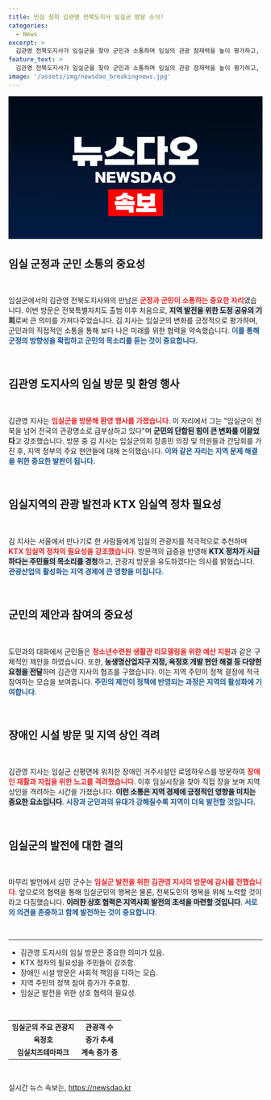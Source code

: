 ```yaml
---
title: 민심 청취 김관영 전북도지사 임실군 방문 소식!
categories:
  - News
excerpt: >
  김관영 전북도지사가 임실군을 찾아 군민과 소통하며 임실의 관광 잠재력을 높이 평가하고, KTX 정차 필요성과 지역 현안을 논의했습니다. 민생 살리기에 힘쓰겠다는 의지를 밝힌 그의 방문에 군민 300여명이 참여했고, 다양한 건의 사항도 전달되었습니다.
feature_text: >
  김관영 전북도지사가 임실군을 찾아 군민과 소통하며 임실의 관광 잠재력을 높이 평가하고, KTX 정차 필요성과 지역 현안을 논의했습니다. 민생 살리기에 힘쓰겠다는 의지를 밝힌 그의 방문에 군민 300여명이 참여했고, 다양한 건의 사항도 전달되었습니다.
image: '/assets/img/newsdao_breakingnews.jpg'
---
```


<p><img src="/assets/img/newsdao_breakingnews.jpg" alt="bookingtag 속보" /></p>

<h2 data-ke-size="size26">임실 군정과 군민 소통의 중요성</h2>

<p data-ke-size="size16">&nbsp;</p>

<p>임실군에서의 김관영 전북도지사와의 만남은 <b><span style="color: #ee2323;">군정과 군민이 소통하는 중요한 자리</span></b>였습니다. 이번 방문은 전북특별자치도 출범 이후 처음으로, <b><span style="background-color: #21538527;">지역 발전을 위한 도정 공유의 기회</span></b>로써 큰 의미를 가져다주었습니다. 김 지사는 임실군의 변화를 긍정적으로 평가하며, 군민과의 직접적인 소통을 통해 보다 나은 미래를 위한 협력을 약속했습니다. <b><span style="color: #1a5490;">이를 통해 군정의 방향성을 확립하고 군민의 목소리를 듣는 것이 중요합니다.</span></b></p>

<p data-ke-size="size16">&nbsp;</p>

<h2 data-ke-size="size26">김관영 도지사의 임실 방문 및 환영 행사</h2>

<p data-ke-size="size16">&nbsp;</p>

<p>김관영 지사는 <b><span style="color: #ee2323;">임실군을 방문해 환영 행사를 가졌습니다</span></b>. 이 자리에서 그는 "임실군이 전북을 넘어 전국의 관광명소로 급부상하고 있다"며 <b><span style="background-color: #21538527;">군민의 단합된 힘이 큰 변화를 이끌었다</span></b>고 강조했습니다. 방문 중 김 지사는 임실군의회 장종민 의장 및 의원들과 간담회를 가진 후, 지역 정부의 주요 현안들에 대해 논의했습니다. <b><span style="color: #1a5490;">이와 같은 자리는 지역 문제 해결을 위한 중요한 발판이 됩니다.</span></b></p>

<p data-ke-size="size16">&nbsp;</p>

<h2 data-ke-size="size26">임실지역의 관광 발전과 KTX 임실역 정차 필요성</h2>

<p data-ke-size="size16">&nbsp;</p>

<p>김 지사는 서울에서 만나기로 한 사람들에게 임실의 관광지를 적극적으로 추천하며 <b><span style="color: #ee2323;">KTX 임실역 정차의 필요성을 강조했습니다</span></b>. 방문객의 급증을 반영해 <b><span style="background-color: #21538527;">KTX 정차가 시급하다는 주민들의 목소리를 경청</span></b>하고, 관광지 방문을 유도하겠다는 의사를 밝혔습니다. <b><span style="color: #1a5490;">관광산업의 활성화는 지역 경제에 큰 영향을 미칩니다.</span></b></p>

<p data-ke-size="size16">&nbsp;</p>

<h2 data-ke-size="size26">군민의 제안과 참여의 중요성</h2>

<p data-ke-size="size16">&nbsp;</p>

<p>도민과의 대화에서 군민들은 <b><span style="color: #ee2323;">청소년수련원 생활관 리모델링을 위한 예산 지원</span></b>과 같은 구체적인 제안을 하였습니다. 또한, <b><span style="background-color: #21538527;">농생명산업지구 지정, 옥정호 개발 현안 해결 등 다양한 요청을 전달</span></b>하며 김관영 지사의 협조를 구했습니다. 이는 지역 주민이 정책 결정에 적극 참여하는 모습을 보여줍니다. <b><span style="color: #1a5490;">주민의 제안이 정책에 반영되는 과정은 지역의 활성화에 기여합니다.</span></b></p>

<p data-ke-size="size16">&nbsp;</p>

<h2 data-ke-size="size26">장애인 시설 방문 및 지역 상인 격려</h2>

<p data-ke-size="size16">&nbsp;</p>

<p>김관영 지사는 임실군 신평면에 위치한 장애인 거주시설인 로뎀하우스를 방문하여 <b><span style="color: #ee2323;">장애인 재활과 자립을 위한 노고를 격려했습니다</span></b>. 이후 임실시장을 찾아 직접 장을 보며 지역 상인을 격려하는 시간을 가졌습니다. <b><span style="background-color: #21538527;">이런 소통은 지역 경제에 긍정적인 영향을 미치는 중요한 요소입니다</span></b>. <b><span style="color: #1a5490;">시장과 군민과의 유대가 강해질수록 지역이 더욱 발전할 것입니다.</span></b></p>

<p data-ke-size="size16">&nbsp;</p>

<h2 data-ke-size="size26">임실군의 발전에 대한 결의</h2>

<p data-ke-size="size16">&nbsp;</p>

<p>마무리 발언에서 심민 군수는 <b><span style="color: #ee2323;">임실군 발전을 위한 김관영 지사의 방문에 감사를 전했습니다</span></b>. 앞으로의 협력을 통해 임실군민의 행복은 물론, 전북도민의 행복을 위해 노력할 것이라고 다짐했습니다. <b><span style="background-color: #21538527;">이러한 상호 협력은 지역사회 발전의 초석을 마련할 것입니다</span></b>. <b><span style="color: #1a5490;">서로의 의견을 존중하고 함께 발전하는 것이 중요합니다.</span></b></p>

<p data-ke-size="size16">&nbsp;</p>

<hr>

<ul>
    <li>김관영 도지사의 임실 방문은 중요한 의미가 있음.</li>
    <li>KTX 정차의 필요성을 주민들이 강조함.</li>
    <li>장애인 시설 방문은 사회적 책임을 다하는 모습.</li>
    <li>지역 주민의 정책 참여 증가가 주효함.</li>
    <li>임실군 발전을 위한 상호 협력의 필요성.</li>
</ul>

<p data-ke-size="size16">&nbsp;</p>

<table style="width: 100%;">
    <tr>
        <td style="text-align: center; height: 17px;"><b>임실군의 주요 관광지</b></td>
        <td style="text-align: center; height: 17px;"><b>관광객 수</b></td>
    </tr>
    <tr>
        <td style="text-align: center; height: 17px;"><b>옥정호</b></td>
        <td style="text-align: center; height: 17px;"><b>증가 추세</b></td>
    </tr>
    <tr>
        <td style="text-align: center; height: 17px;"><b>임실치즈테마파크</b></td>
        <td style="text-align: center; height: 17px;"><b>계속 증가 중</b></td>
    </tr>
</table>

<p data-ke-size="size16">&nbsp;</p>
실시간 뉴스 속보는, <a href="https://newsdao.kr" rel="dofollow">https://newsdao.kr</a>


